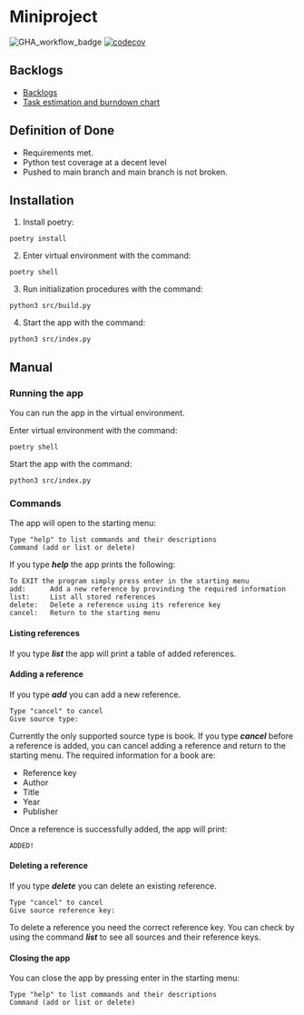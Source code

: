# Miniproject

![GHA_workflow_badge](https://github.com/turunenv/ohtu-s23-miniprojekti/workflows/CI/badge.svg)
[![codecov](https://codecov.io/gh/turunenv/ohtu-s23-miniprojekti/graph/badge.svg?token=ZYGSDB5DQM)](https://codecov.io/gh/turunenv/ohtu-s23-miniprojekti)


## Backlogs
- [Backlogs](https://github.com/users/turunenv/projects/1)
- [Task estimation and burndown chart](https://docs.google.com/spreadsheets/d/1_CVzRfBNQlAJu8JO0la84PiaUmfVOdazKIZoOWZOVVI/edit#gid=0)

## Definition of Done

- Requirements met.
- Python test coverage at a decent level
- Pushed to main branch and main branch is not broken.

## Installation

1. Install poetry:
```
poetry install
```

2. Enter virtual environment with the command:
```
poetry shell
```

3. Run initialization procedures with the command:
```
python3 src/build.py
```

4. Start the app with the command:
```
python3 src/index.py
```

## Manual

### Running the app

You can run the app in the virtual environment.

Enter virtual environment with the command:
```
poetry shell
```

Start the app with the command:
```
python3 src/index.py
```

### Commands

The app will open to the starting menu:
```
Type "help" to list commands and their descriptions
Command (add or list or delete)
```

If you type ***help*** the app prints the following:
```
To EXIT the program simply press enter in the starting menu
add:      Add a new reference by provinding the required information
list:     List all stored references
delete:   Delete a reference using its reference key
cancel:   Return to the starting menu
```

#### Listing references

If you type ***list*** the app will print a table of added references.

#### Adding a reference

If you type ***add*** you can add a new reference.
```
Type "cancel" to cancel
Give source type:
```
Currently the only supported source type is book.
If you type ***cancel*** before a reference is added, you can cancel adding a reference and return to the starting menu.
The required information for a book are:

- Reference key
- Author
- Title
- Year
- Publisher

Once a reference is successfully added, the app will print:
```
ADDED!
```

#### Deleting a reference

If you type ***delete*** you can delete an existing reference.
```
Type "cancel" to cancel
Give source reference key:
```
To delete a reference you need the correct reference key. You can check by using the command ***list*** to see all sources and their reference keys.

#### Closing the app

You can close the app by pressing enter in the starting menu:
```
Type "help" to list commands and their descriptions
Command (add or list or delete)
```
